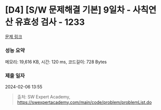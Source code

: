 # [D4] [S/W 문제해결 기본] 9일차 - 사칙연산 유효성 검사 - 1233 

[문제 링크](https://swexpertacademy.com/main/code/problem/problemDetail.do?contestProbId=AV141176AIwCFAYD) 

### 성능 요약

메모리: 19,616 KB, 시간: 120 ms, 코드길이: 728 Bytes

### 제출 일자

2024-02-06 13:55



> 출처: SW Expert Academy, https://swexpertacademy.com/main/code/problem/problemList.do
